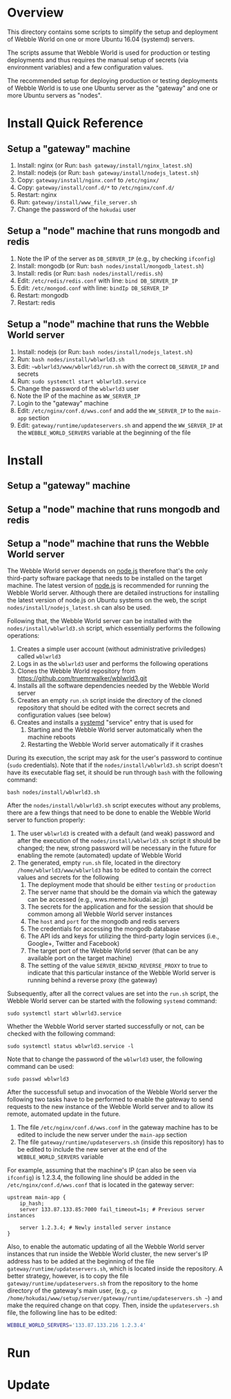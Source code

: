 ﻿# Overview

This directory contains some scripts to simplify the setup and deployment of Webble World
on one or more Ubuntu 16.04 (systemd) servers.

The scripts assume that Webble World is used for production or testing deployments and thus 
requires the manual setup of secrets (via environment variables) and a few configuration values.

The recommended setup for deploying production or testing deployments of Webble World is to use
one Ubuntu server as the "gateway" and one or more Ubuntu servers as "nodes".

# Install Quick Reference

## Setup a "gateway" machine

1. Install: nginx (or Run: ```bash gateway/install/nginx_latest.sh```)
2. Install: nodejs (or Run: ```bash gateway/install/nodejs_latest.sh```)
3. Copy: ```gateway/install/nginx.conf``` to ```/etc/nginx/```
4. Copy: ```gateway/install/conf.d/*``` to ```/etc/nginx/conf.d/```
5. Restart: nginx
6. Run: ```gateway/install/www_file_server.sh```
7. Change the password of the ```hokudai``` user

## Setup a "node" machine that runs mongodb and redis

1. Note the IP of the server as ```DB_SERVER_IP``` (e.g., by checking ```ifconfig```)
2. Install: mongodb (or Run: ```bash nodes/install/mongodb_latest.sh```)
3. Install: redis (or Run: ```bash nodes/install/redis.sh```)
4. Edit: ```/etc/redis/redis.conf``` with line: ```bind DB_SERVER_IP```
5. Edit: ```/etc/mongod.conf``` with line: ```bindIp DB_SERVER_IP```
6. Restart: mongodb
7. Restart: redis

## Setup a "node" machine that runs the Webble World server

1. Install: nodejs (or Run: ```bash nodes/install/nodejs_latest.sh```)
2. Run: ```bash nodes/install/wblwrld3.sh```
3. Edit: ```~wblwrld3/www/wblwrld3/run.sh``` with the correct ```DB_SERVER_IP``` and secrets
4. Run: ```sudo systemctl start wblwrld3.service```
5. Change the password of the ```wblwrld3``` user
6. Note the IP of the machine as ```WW_SERVER_IP```
7. Login to the "gateway" machine
8. Edit: ```/etc/nginx/conf.d/wws.conf``` and add the ```WW_SERVER_IP``` to the ```main-app``` section
9. Edit: ```gateway/runtime/updateservers.sh``` and append the ```WW_SERVER_IP``` at the 
   ```WEBBLE_WORLD_SERVERS``` variable at the beginning of the file

# Install

## Setup a "gateway" machine

## Setup a "node" machine that runs mongodb and redis

## Setup a "node" machine that runs the Webble World server

The Webble World server depends on [node.js](https://nodejs.org/) therefore that's the only third-party
software package that needs to be installed on the target machine. The latest version of
[node.js](https://nodejs.org/) is recommended for running the Webble World server. Although there are 
detailed instructions for installing the latest version of node.js on Ubuntu systems on the web, 
the script ```nodes/install/nodejs_latest.sh``` can also be used.

Following that, the Webble World server can be installed with the ```nodes/install/wblwrld3.sh``` script,
which essentially performs the following operations:

1. Creates a simple user account (without administrative priviledges) called ```wblwrld3```
2. Logs in as the ```wblwrld3``` user and performs the following operations
  1. Clones the Webble World repository from https://github.com/truemrwalker/wblwrld3.git
  2. Installs all the software dependencies needed by the Webble World server
  3. Creates an empty ```run.sh``` script inside the directory of the cloned repository that should be
     edited with the correct secrets and configuration values (see below)
3. Creates and installs a [systemd](https://www.freedesktop.org/wiki/Software/systemd/) "service" entry
   that is used for
   1. Starting and the Webble World server automatically when the machine reboots
   2. Restarting the Webble World server automatically if it crashes

During its execution, the script may ask for the user's password to continue (```sudo``` credentials).
Note that if the ```nodes/install/wblwrld3.sh``` script doesn't have its executable flag set, it 
should be run through ```bash``` with the following command:

```
bash nodes/install/wblwrld3.sh
```

After the ```nodes/install/wblwrld3.sh``` script executes without any problems, there are a few things
that need to be done to enable the Webble World server to function properly:

1. The user ```wblwrld3``` is created with a default (and weak) password and after the execution of the
   ```nodes/install/wblwrld3.sh``` script it should be changed; the new, strong password will be
   necessary in the future for enabling the remote (automated) update of Webble World
2. The generated, empty ```run.sh``` file, located in the directory ```/home/wblwrld3/www/wblwrld3```
   has to be edited to contain the correct values and secrets for the following
   1. The deployment mode that should be either ```testing``` or ```production```
   2. The server name that should be the domain via which the gateway can be accessed
      (e.g., wws.meme.hokudai.ac.jp)
   3. The secrets for the application and for the session that should be common among all
      Webble World server instances
   4. The ```host``` and ```port``` for the mongodb and redis servers
   5. The credentials for accessing the mongodb database
   6. The API ids and keys for utilizing the third-party login services (i.e., Google+, Twitter and Facebook)
   7. The target port of the Webble World server (that can be any available port on the target machine)
   8. The setting of the value ```SERVER_BEHIND_REVERSE_PROXY``` to true to indicate that this particular
      instance of the Webble World server is running behind a reverse proxy (the gateway)

Subsequently, after all the correct values are set into the ```run.sh``` script, the Webble World server
can be started with the following ```systemd``` command:

```
sudo systemctl start wblwrld3.service
```

Whether the Webble World server started successfully or not, can be checked with the following command:

```
sudo systemctl status wblwrld3.service -l
```

Note that to change the password of the ```wblwrld3``` user, the following command can be used:

```
sudo passwd wblwrld3
```

After the successfull setup and invocation of the Webble World server the following two tasks have to be
performed to enable the gateway to send requests to the new instance of the Webble World server and to
allow its remote, automated update in the future.

1. The file ```/etc/nginx/conf.d/wws.conf``` in the gateway machine has to be edited to include the 
   new server under the ```main-app``` section
2. The file ```gateway/runtime/updateservers.sh``` (inside this repository) has to be edited to
   include the new server at the end of the ```WEBBLE_WORLD_SERVERS``` variable

For example, assuming that the machine's IP (can also be seen via ```ifconfig```) is 1.2.3.4, the following
line should be added in the ```/etc/nginx/conf.d/wws.conf``` that is located in the gateway server:

```
upstream main-app {
    ip_hash;
    server 133.87.133.85:7000 fail_timeout=1s; # Previous server instances

	server 1.2.3.4; # Newly installed server instance
}
```

Also, to enable the automatic updating of all the Webble World server instances that run inside the 
Webble World cluster, the new server's IP address has to be added at the beginning of the file
```gateway/runtime/updateservers.sh```, which is located inside the repository. A better strategy, however,
is to copy the file ```gateway/runtime/updateservers.sh``` from the repository to the home directory of the 
gateway's main user, (e.g., ```cp /home/hokudai/www/setup/server/gateway/runtime/updateservers.sh ~```) and make
the required change on that copy. Then, inside the ```updateservers.sh``` file, the following line has to
be edited:

```bash
WEBBLE_WORLD_SERVERS='133.87.133.216 1.2.3.4'
```

# Run

# Update
